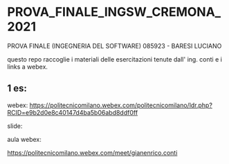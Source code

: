 # PROVA_FINALE_INGSW_CREMONA_2021
PROVA FINALE (INGEGNERIA DEL SOFTWARE) 085923 - BARESI LUCIANO

questo repo raccoglie i materiali delle esercitazioni tenute dall' ing. conti e i links a webex.



##  1 es: 

webex: https://politecnicomilano.webex.com/politecnicomilano/ldr.php?RCID=e9b2d0e8c40147d4ba5b06abd8ddf0ff


slide: 



aula webex:

https://politecnicomilano.webex.com/meet/gianenrico.conti


